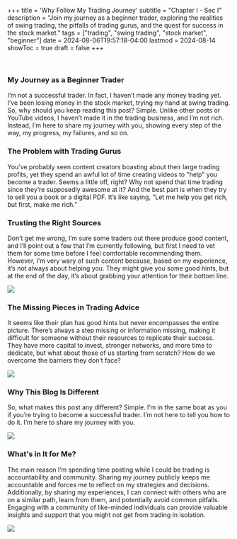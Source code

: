 +++
title = 'Why Follow My Trading Journey'
subtitle = "Chapter I - Sec I"
description = "Join my journey as a beginner trader, exploring the realities of swing trading, the pitfalls of trading gurus, and the quest for success in the stock market."
tags = ["trading", "swing trading", "stock market", "beginner"]
date = 2024-08-06T19:57:18-04:00
lastmod = 2024-08-14
showToc = true
draft = false
+++

&nbsp;
&nbsp;

### My Journey as a Beginner Trader

I’m not a successful trader. In fact, I haven’t made any money trading yet. I’ve been losing money in the stock market, trying my hand at swing trading. So, why should you keep reading this post? Simple. Unlike other posts or YouTube videos, I haven’t made it in the trading business, and I’m not rich. Instead, I’m here to share my journey with you, showing every step of the way, my progress, my failures, and so on.

<!-- ![](/trading_blog_app/images/my_journey_as_a_beginner_trader/sample.png) -->

### The Problem with Trading Gurus

You’ve probably seen content creators boasting about their large trading profits, yet they spend an awful lot of time creating videos to "help" you become a trader. Seems a little off, right? Why not spend that time trading since they’re supposedly awesome at it? And the best part is when they try to sell you a book or a digital PDF. It’s like saying, “Let me help you get rich, but first, make me rich.”

<!-- ![](/trading_blog_app/images/the_problem_with_trading_gurus/sample.png) -->

### Trusting the Right Sources

Don’t get me wrong, I’m sure some traders out there produce good content, and I’ll point out a few that I’m currently following, but first I need to vet them for some time before I feel comfortable recommending them. However, I’m very wary of such content because, based on my experience, it’s not always about helping you. They might give you some good hints, but at the end of the day, it’s about grabbing your attention for their bottom line.

![](/trading_blog_app/images/trusting_the_right_sources/sample.png)

### The Missing Pieces in Trading Advice

It seems like their plan has good hints but never encompasses the entire picture. There’s always a step missing or information missing, making it difficult for someone without their resources to replicate their success. They have more capital to invest, stronger networks, and more time to dedicate, but what about those of us starting from scratch? How do we overcome the barriers they don’t face?

![](/trading_blog_app/images/the_missing_pieces_in_trading_advice/sample.png)

### Why This Blog Is Different

So, what makes this post any different? Simple. I’m in the same boat as you if you’re trying to become a successful trader. I’m not here to tell you how to do it. I’m here to share my journey with you.

![](/trading_blog_app/images/why_this_blog_is_different/sample.png)

### What's in It for Me?

The main reason I’m spending time posting while I could be trading is accountability and community. Sharing my journey publicly keeps me accountable and forces me to reflect on my strategies and decisions. Additionally, by sharing my experiences, I can connect with others who are on a similar path, learn from them, and potentially avoid common pitfalls. Engaging with a community of like-minded individuals can provide valuable insights and support that you might not get from trading in isolation.

![](/trading_blog_app/images/whats_in_it_for_me/sample.png)
